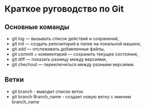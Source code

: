 # Краткое руговодство по Git
## Основные команды
* git log — вызывать список действий и сохранений,
* git init — создать репозиторий в папке на локальной машине,
* git add — отслеживать добавленные файлы,
* git commit + комментарий — сохранить текущее состояние,
* git diff — показать разницу между версиями,
* git chechout — переключиться между разными версиями.
## Ветки
* git branch - выводит список веток
* git branch Branch_name - создает новую ветку с именем branch_name
